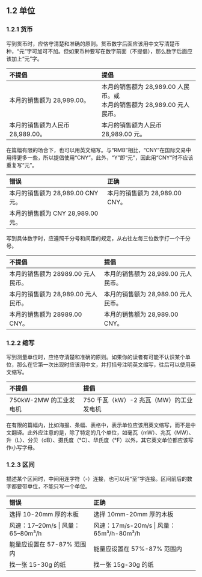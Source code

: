 ## 1.2 单位

### 1.2.1 货币

写到货币时，应恪守清楚和准确的原则。货币数字后面应该用中文写清楚币种，“元”字可加可不加。但如果币种要写在数字前面（不提倡），那么数字后面应该加上“元”字。

|**不提倡**|**提倡**|
|:----|:----|
|本月的销售额为 28,989.00。|本月的销售额为 28,989.00 人民币。或<br>本月的销售额为 28,989.00 元人民币。|
|本月的销售额为人民币 28,989.00。|本月的销售额为人民币 28,989.00 元。|

在篇幅有限的场合下，也可以用英文缩写。与“RMB”相比，“CNY”在国际交易中用得更多一些，所以提倡使用“CNY”。此外，“Y”即“元”，因此用“CNY”时不应该重复写“元”。

|**错误**|**正确**|
|:----|:----|
|本月的销售额为 28,989.00 CNY 元。|本月的销售额为 28,989.00 CNY。|
|本月的销售额为 CNY 28,989.00 元。|    |

写到具体数字时，应遵照千分号和间距的规定，从右往左每三位数字打一个千分号。

|**不提倡**|**提倡**|
|:----|:----|
|本月的销售额为 28989.00 元人民币。|本月的销售额为 28,989.00 元人民币。|
|本月的销售额为 28,989.00 元人民币。|本月的销售额为 28,989.00 元人民币。|
|本月的销售额为 28989.00 CNY。|本月的销售额为 28,989.00 CNY。|

### 1.2.2 缩写

写到测量单位时，应恪守清楚和准确的原则。如果你的读者有可能不认识某个单位，那么在它第一次出现时应该用中文，并打括号注明英文缩写，往后可以使用英文缩写。

|**不提倡**|**提倡**|
|:----|:----|
|750kW-2MW 的工业发电机|750 千瓦（kW）-2 兆瓦（MW）的工业发电机|

在有限的篇幅内，比如海报、条幅、表格中，表示单位应该用英文缩写，而不是中文翻译。此外应注意的是，除了特定的几个单位，如毫瓦（mW）、兆瓦（MW）、升（L）、分贝（dB）、摄氏度（°C）、华氏度（°F）以外，其它英文单位都应该写作小写字母。

### 1.2.3 区间

描述某个区间时，中间用连字符（-）连接，也可以用“至”字连接。区间前后的数字都要带单位，不能只写一个单位。

|**错误**|**正确**|
|:----|:----|
|选择 10-20mm 厚的木板|选择 10mm-20mm 厚的木板|
|风速：17–20m/s \| 风量：65–80m³/h|风速：17m/s-20m/s \| 风量：65m³/h-80m³/h|
|能量应设置在 57-87% 范围内|能量应设置在 57%-87% 范围内|
|找一张 15-30g 的纸|找一张 15g-30g 的纸|
